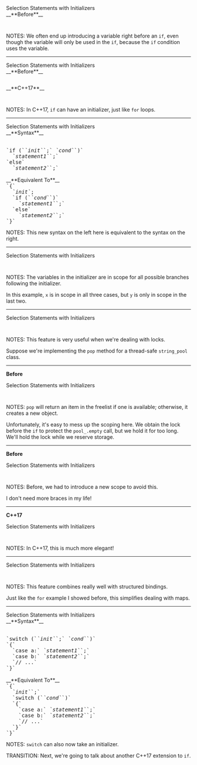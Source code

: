 <div class="slide-title">Selection Statements with Initializers</div>


<div class="left">
<span style="display: block">__**Before**__</span>

<pre style="display: inline-block;"><code class='sample' sample='cpp17_features/02_language_selection_statements_with_initializers/00_find_and_update_cpp11.cpp#primary'></code></pre>
</div>

<div class="right">
</div>

NOTES:
We often end up introducing a variable right before an `if`, even though the variable will only be used in the `if`, because the `if` condition uses the variable.

---

<div class="slide-title">Selection Statements with Initializers</div>

<div class="left">
<span style="display: block">__**Before**__</span>

<pre style="display: inline-block;"><code class='sample' sample='cpp17_features/02_language_selection_statements_with_initializers/00_find_and_update_cpp11.cpp#primary'></code></pre>
</div>

<div class="right">
<span style="display: block">__**C++17**__</span>

<pre style="display: inline-block;"><code class='sample' sample='cpp17_features/02_language_selection_statements_with_initializers/01_find_and_update_cpp17.cpp#primary'></code></pre>
</div>

NOTES:
In C++17, `if` can have an initializer, just like `for` loops. 

---

<div class="slide-title">Selection Statements with Initializers</div>

<div class="left">
__**Syntax**__

<div style="text-align: left; font-family: monospace;">
<span style="display: block;">&nbsp;</span>
<span style="display: block;">&nbsp;</span>
<span style="display: block;">`if (`<i>`init`</i>`;` <i>`cond`</i>`)`</span>
<span style="display: block;">&nbsp;&nbsp;<i>`statement1`</i>`;`</span>
<span style="display: block;">`else`</span>
<span style="display: block;">&nbsp;&nbsp;<i>`statement2`</i>`;`</span>
<span style="display: block;">&nbsp;</span>
</div>
</div>

<div class="right">
__**Equivalent To**__

<div style="text-align: left; font-family: monospace;">
<span style="display: block;">`{`</span>
<span style="display: block;">&nbsp;&nbsp;<i>`init`</i>;</span>
<span style="display: block;">&nbsp;&nbsp;`if (`<i>`cond`</i>`)`</span>
<span style="display: block;">&nbsp;&nbsp;&nbsp;&nbsp;<i>`statement1`</i>`;`</span>
<span style="display: block;">&nbsp;&nbsp;`else`</span>
<span style="display: block;">&nbsp;&nbsp;&nbsp;&nbsp;<i>`statement2`</i>`;`</span>
<span style="display: block;">`}`</span>
</div>
</div>

NOTES:
This new syntax on the left here is equivalent to the syntax on the right.

---

<div class="slide-title">Selection Statements with Initializers</div>

<pre style="display: inline-block;"><code class='sample' sample='cpp17_features/02_language_selection_statements_with_initializers/10_scoping_cpp17.cpp#primary'></code></pre>

NOTES:
The variables in the initializer are in scope 
for all possible branches following the initializer.

In this example, `x` is in scope in all three cases, but `y` is only in scope in the last two.

---

<div class="slide-title">Selection Statements with Initializers</div>

<pre style="display: inline-block;"><code class='sample' sample='cpp17_features/02_language_selection_statements_with_initializers/20_string_pool_interface.cpp#primary'></code></pre>

NOTES:
This feature is very useful when we're dealing with locks.

Suppose we're implementing the `pop` method for a thread-safe `string_pool` class.

---

<span style="display: block">__**Before**__</span>

<div class="slide-title">Selection Statements with Initializers</div>

<pre style="display: inline-block;"><code class='sample' sample='cpp17_features/02_language_selection_statements_with_initializers/21_string_pool_cpp11_over_locking.cpp#primary'></code></pre>

NOTES:
`pop` will return an item in the freelist if one is available; otherwise, it creates a new object.

Unfortunately, it's easy to mess up the scoping here. We obtain the lock before the `if` to protect the `pool_.empty` call, but we hold it for too long. We'll hold the lock while we reserve storage.

---

<span style="display: block">__**Before**__</span>

<div class="slide-title">Selection Statements with Initializers</div>

<pre style="display: inline-block;"><code class='sample' sample='cpp17_features/02_language_selection_statements_with_initializers/22_string_pool_cpp11.cpp#primary'></code></pre>

NOTES:
Before, we had to introduce a new scope to avoid this.

I don't need more braces in my life!

---

<span style="display: block">__**C++17**__</span>

<div class="slide-title">Selection Statements with Initializers</div>

<pre style="display: inline-block;"><code class='sample' sample='cpp17_features/02_language_selection_statements_with_initializers/23_string_pool_cpp17.cpp#primary'></code></pre>

NOTES:
In C++17, this is much more elegant!

---

<div class="slide-title">Selection Statements with Initializers</div>

<pre style="display: inline-block;"><code class='sample' sample='cpp17_features/02_language_selection_statements_with_initializers/30_emplace_or_throw_cpp17.cpp#primary'></code></pre>

NOTES:
This feature combines really well with structured bindings.

Just like the `for` example I showed before, this simplifies dealing with maps.

---

<div class="slide-title">Selection Statements with Initializers</div>

<div class="left">
__**Syntax**__

<div style="text-align: left; font-family: monospace;">
<span style="display: block;">&nbsp;</span>
<span style="display: block;">&nbsp;</span>
<span style="display: block;">`switch (`<i>`init`</i>`;` <i>`cond`</i>`)`</span>
<span style="display: block;">`{`</span>
<span style="display: block;">&nbsp;&nbsp;`case a:` <i>`statement1`</i>`;`</span>
<span style="display: block;">&nbsp;&nbsp;`case b:` <i>`statement2`</i>`;`</span>
<span style="display: block;">&nbsp;&nbsp;`// ...`</span>
<span style="display: block;">`}`</span>
<span style="display: block;">&nbsp;</span>
</div>
</div>

<div class="right">
__**Equivalent To**__

<div style="text-align: left; font-family: monospace;">
<span style="display: block;">`{`</span>
<span style="display: block;">&nbsp;&nbsp;<i>`init`</i>`;`</span>
<span style="display: block;">&nbsp;&nbsp;`switch (`<i>`cond`</i>`)`</span>
<span style="display: block;">&nbsp;&nbsp;`{`</span>
<span style="display: block;">&nbsp;&nbsp;&nbsp;&nbsp;`case a:` <i>`statement1`</i>`;`</span>
<span style="display: block;">&nbsp;&nbsp;&nbsp;&nbsp;`case b:` <i>`statement2`</i>`;`</span>
<span style="display: block;">&nbsp;&nbsp;&nbsp;&nbsp;`// ...`</span>
<span style="display: block;">&nbsp;&nbsp;`}`</span>
<span style="display: block;">`}`</span>
</div>
</div>

NOTES:
`switch` can also now take an initializer.

TRANSITION: Next, we're going to talk about another C++17 extension to `if`.

<!--

<div class="slide-title">Selection Statements with Initializers</div>

<pre style="display: inline-block;"><code class='sample' sample='cpp17_features/02_language_selection_statements_with_initializers/40_device_interface.cpp#primary'></code></pre>

<div class="slide-title">Selection Statements with Initializers</div>

<pre style="display: inline-block;"><code class='sample' sample='cpp17_features/02_language_selection_statements_with_initializers/41_device_cpp11.cpp#primary'></code></pre>

<div class="slide-title">Selection Statements with Initializers</div>

<pre style="display: inline-block;"><code class='sample' sample='cpp17_features/02_language_selection_statements_with_initializers/42_device_cpp17.cpp#primary'></code></pre>

-->

